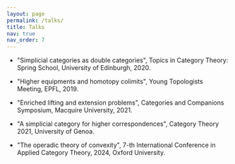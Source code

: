 ```yaml
---
layout: page
permalink: /talks/
title: Talks
nav: true
nav_order: 7
---
```


- "Simplicial categories as double categories", Topics in Category Theory: Spring School, University of Edinburgh, 2020.

- "Higher equipments and homotopy colimits", Young Topologists Meeting, EPFL, 2019.

- "Enriched lifting and extension problems", Categories and Companions Symposium, Macquire University, 2021.

- "A simplicial category for higher correspondences", Category Theory 2021, University of Genoa.

- "The operadic theory of convexity", 7-th International Conference in Applied Category Theory, 2024, Oxford University.
